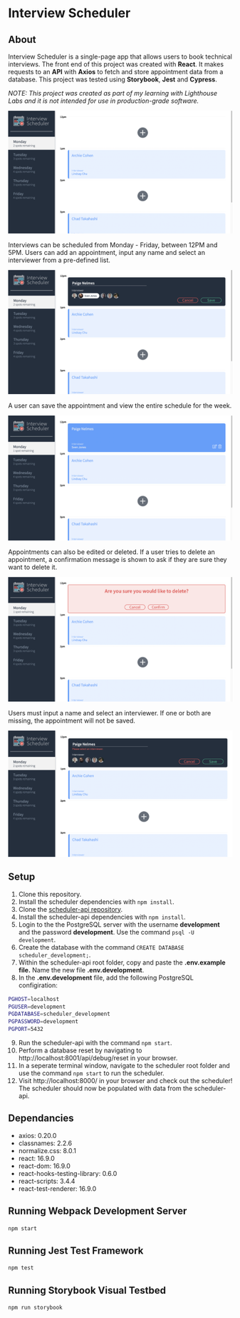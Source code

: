# Interview Scheduler

## About
Interview Scheduler is a single-page app that allows users to book technical interviews. The front end of this project was created with **React**. It makes requests to an **API** with **Axios** to fetch and store appointment data from a database. This project was tested using **Storybook**, **Jest** and **Cypress**.

*NOTE: This project was created as part of my learning with Lighthouse Labs and it is not intended for use in production-grade software.*

![Scheduler Overview](https://github.com/paigenelmes/scheduler/blob/master/public/images/screenshots/1-scheduler-overview.png)

Interviews can be scheduled from Monday - Friday, between 12PM and 5PM. Users can add an appointment, input any name and select an interviewer from a pre-defined list.

![Scheduler Add](https://github.com/paigenelmes/scheduler/blob/master/public/images/screenshots/2-scheduler-add.png)

A user can save the appointment and view the entire schedule for the week.

![Scheduler Appointments](https://github.com/paigenelmes/scheduler/blob/master/public/images/screenshots/3-scheduler-appointments.png)

Appointments can also be edited or deleted. If a user tries to delete an appointment, a confirmation message is shown to ask if they are sure they want to delete it.

![Scheduler Confirm](https://github.com/paigenelmes/scheduler/blob/master/public/images/screenshots/4-scheduler-confirm.png)

Users must input a name and select an interviewer. If one or both are missing, the appointment will not be saved.

![Scheduler Missing Info](https://github.com/paigenelmes/scheduler/blob/master/public/images/screenshots/5-scheduler-missing-info.png)
## Setup

1. Clone this repository.
2. Install the scheduler dependencies with `npm install`.
3. Clone the [scheduler-api repository](https://github.com/paigenelmes/scheduler-api).
4. Install the scheduler-api dependencies with `npm install`.
5. Login to the the PostgreSQL server with the username **development** and the password **development**. Use the command `psql -U development`.
6. Create the database with the command `CREATE DATABASE scheduler_development;`. 
7. Within the scheduler-api root folder, copy and paste the **.env.example file.** Name the new file **.env.development**.
8. In the **.env.development** file, add the following PostgreSQL configiration: 
```sh
PGHOST=localhost
PGUSER=development
PGDATABASE=scheduler_development
PGPASSWORD=development
PGPORT=5432
```
9. Run the scheduler-api with the command `npm start`.
10. Perform a database reset by navigating to http://localhost:8001/api/debug/reset in your browser.
11. In a seperate terminal window, navigate to the scheduler root folder and use the command `npm start` to run the scheduler.
12. Visit http://localhost:8000/ in your browser and check out the scheduler! The scheduler should 
now be populated with data from the scheduler-api.

## Dependancies
* axios: 0.20.0
* classnames: 2.2.6
* normalize.css: 8.0.1
* react: 16.9.0
* react-dom: 16.9.0
* react-hooks-testing-library: 0.6.0
* react-scripts: 3.4.4
* react-test-renderer: 16.9.0
## Running Webpack Development Server

```sh
npm start
```

## Running Jest Test Framework

```sh
npm test
```

## Running Storybook Visual Testbed

```sh
npm run storybook
```
